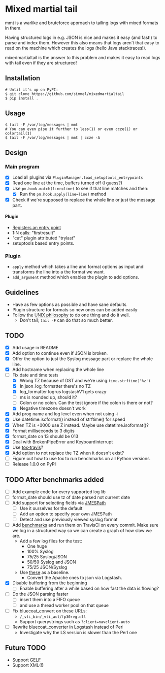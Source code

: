 # Mixed martial tail

mmt is a warlike and bruteforce approach to tailing logs with mixed formats in them.

Having structured logs in e.g. JSON is nice and makes it easy (and fast!) to
parse and index them. However this also means that logs aren't that easy to
read on the machine which creates the logs (hello Java stacktraces!).

mixedmartialtail is the answer to this problem and makes it easy to read logs
with tail even if they are structured!

## Installation

```
# Until it's up on PyPI:
$ git clone https://github.com/simmel/mixedmartialtail
$ pip install .
```

## Usage

```
$ tail -F /var/log/messages | mmt
# You can even pipe it further to less(1) or even ccze(1) or colortail(1)
$ tail -F /var/log/messages | mmt | ccze -A
```

## Design
### Main program
* [X] Load all plugins via `PluginManager.load_setuptools_entrypoints`
* [X] Read one line at the time, buffers turned off (I guess?)
* [X] Use `pm.hook.match(line=line)` to see if that line matches and then:
  * [X] Run the `pm.hook.apply(line=line)` method
* [X] Check if we're supposed to replace the whole line or just the message part.

#### Plugin
* [Registers an entry point](https://setuptools.readthedocs.io/en/latest/setuptools.html#dynamic-discovery-of-services-and-plugins)
* 1:N calls: "firstresult"
* "cat" plugin attributed "trylast"
* setuptools based entry points.

### Plugin
* `apply` method which takes a line and format options as input and transforms the line into a the format we want.
* `add_argument` method which enables the plugin to add options.

## Guidelines
* Have as few options as possible and have sane defaults.
* Plugin structure for formats so new ones can be added easily
* Follow the [UNIX philosophy](https://en.wikipedia.org/wiki/Unix_philosophy#Do_One_Thing_and_Do_It_Well) to do one thing and do it well.
  * Don't tail; `tail -F` can do that so much better.

## TODO
* [X] Add usage in README
* [X] Add option to continue even if JSON is broken.
* [X] Offer the option to just the Syslog message part or replace the whole line.
* [X] Add hostname when replacing the whole line
* [ ] Fix date and time tests
  * [X] Wrong TZ because of DST and we're using `time.strftime('%z')`
  * [X] In json_log_formatter there's no TZ
  * [X] log_formatter logrus logstashV1 gets crazy
  * [ ] ms is rounded up, should it?
  * [ ] Colon or no colon. Can the test ignore if the colon is there or not?
  * [X] Negative timezone doesn't work
* [X] Add prog name and log level even when not using -i
* [X] Use datetime.isoformat() instead of strftime() for speed
* [X] When TZ is +0000 use Z instead. Maybe use datetime.isoformat()?
* [X] Format milliseconds to 3 digits
* [X] format_date on 13 should be 013
* [X] Deal with BrokenPipeError and KeyboardInterrupt
* [X] Use [tox-travis](https://pypi.python.org/pypi/tox-travis)?
* [X] Add option to not replace the TZ when it doesn't exist?
* [ ] Figure out how to use tox to run benchmarks on all Python versions
* [ ] Release 1.0.0 on PyPI
## TODO After benchmarks added
* [ ] Add example code for every supported log lib
* [ ] format_date should use tz of date parsed not current date
* [ ] Add support for selecting fields via [JMESPath](https://github.com/jmespath/jmespath.py)
  * [ ] Use it ourselves for the default
  * [ ] Add an option to specify your own JMESPath
  * [ ] Detect and use previously viewed syslog format
* [ ] Add [benchmarks](https://pypi.python.org/pypi/pytest-benchmark/) and run them on TravisCI on every commit. Make sure we log in a structured way so we can create a graph of how slow we are.
  * Add a few log files for the test:
    * One huge
    * 100% Syslog
    * 75/25 Syslog/JSON
    * 50/50 Syslog and JSON
    * 75/25 JSON/Syslog
  * Use [these](http://log-sharing.dreamhosters.com/) as a baseline.
    * Convert the Apache ones to json via Logstash.
* [X] Disable buffering from the beginning
  * [ ] Enable buffering after a while based on how fast the data is flowing?
* [ ] Do the JSON parsing faster
  * [ ] insert them into a FIFO queue
  * [ ] and use a thread worker pool on that queue
* [ ] Fix bluecoat_convert on these URLs:
  * `/_vti_bin/_vti_aut/fp30reg.dll`
  * Support querystrings such as `?client=navclient-auto`
* [ ] Rewrite bluecoat_converter in Logstash instead of Perl
  * Investigate why the LS version is slower than the Perl one

## Future TODO
* Support [GELF](http://docs.graylog.org/en/latest/pages/gelf.html)
* Support XML(!)
